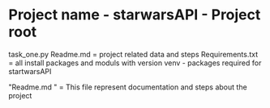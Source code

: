 # Project name  - starwarsAPI  - Project root
task_one.py
Readme.md  = project related data and steps 
Requirements.txt  = all install packages and moduls with version 
venv - packages required for startwarsAPI



"Readme.md "  = This file represent documentation and steps about the project
